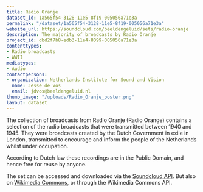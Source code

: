 ```yaml
---
title: Radio Oranje
dataset_id: 1a565f54-3128-11e5-8f19-005056a71e3a
permalink: "/dataset/1a565f54-3128-11e5-8f19-005056a71e3a"
website_url: https://soundcloud.com/beeldengeluid/sets/radio-oranje
description: The majority of broadcasts by Radio Oranje
project_id: dbd2f7b8-edb3-11e4-8099-005056a71e3a
contenttypes:
- Radio broadcasts
- WWII
mediatypes:
- Audio
contactpersons:
- organization: Netherlands Institute for Sound and Vision
  name: Jesse de Vos
  email: jdvos@beeldengeluid.nl
thumb_image: "/uploads/Radio_Oranje_poster.png"
layout: dataset
---
```


The collection of broadcasts from Radio Oranje (Radio Orange) contains a selection of the radio broadcasts that were transmitted between 1940 and 1945. They were broadcasts created by the Dutch Government in exile in London, transmitted to encourage and inform the people of the Netherlands whilst under occupation.

According to Dutch law these recordings are in the Public Domain, and hence free for reuse by anyone.

The set can be accessed and downloaded via the [Soundcloud API](https://developers.soundcloud.com/docs/api/guide). But also on [Wikimedia Commons](https://commons.wikimedia.org/wiki/Category:Radio_Broadcasts_by_Radio_Oranje), or through the Wikimedia Commons API.
